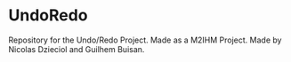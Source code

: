 # UndoRedo
Repository for the Undo/Redo Project. Made as a M2IHM Project. 
Made by Nicolas Dzieciol and Guilhem Buisan.
